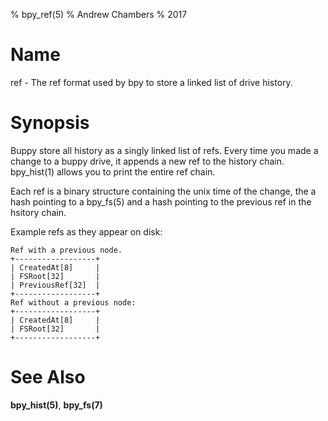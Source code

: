 % bpy_ref(5)
% Andrew Chambers
% 2017

# Name

ref - The ref format used by bpy to store a linked list of drive history.

# Synopsis

Buppy store all history as a singly linked list of refs. Every time you made a change to a buppy
drive, it appends a new ref to the history chain. bpy_hist(1) allows you to print the entire ref chain.

Each ref is a binary structure containing the unix time of the change, the a hash pointing to a bpy_fs(5) and
a hash pointing to the previous ref in the hsitory chain.

Example refs as they appear on disk:
```
Ref with a previous node.
+------------------+
| CreatedAt[8]     |
| FSRoot[32]       |
| PreviousRef[32]  |
+------------------+
Ref without a previous node:
+------------------+
| CreatedAt[8]     |
| FSRoot[32]       |
+------------------+
```

# See Also

**bpy_hist(5)**, **bpy_fs(7)**

